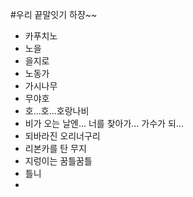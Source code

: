 #우리 끝말잇기 하쟝~~
- 카푸치노
- 노을
- 을지로
- 노동가
- 가시나무 
- 무야호
- 호...호...호랑나비
- 비가 오는 날엔... 너를 찾아가... 가수가 되... 
- 되바라진 오리너구리
- 리본카를 탄 무지
- 지렁이는 꿈틀꿈틀
- 틀니
- 